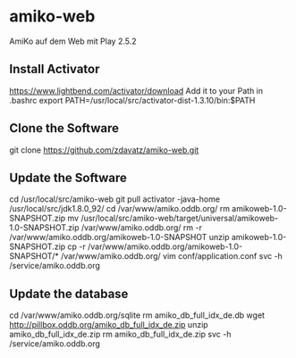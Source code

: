 # amiko-web
AmiKo auf dem Web mit Play 2.5.2
## Install Activator
https://www.lightbend.com/activator/download
Add it to your Path in .bashrc
export PATH=/usr/local/src/activator-dist-1.3.10/bin:$PATH

## Clone the Software
git clone https://github.com/zdavatz/amiko-web.git

## Update the Software
 cd /usr/local/src/amiko-web
 git pull
 activator -java-home /usr/local/src/jdk1.8.0_92/
 cd /var/www/amiko.oddb.org/
 rm amikoweb-1.0-SNAPSHOT.zip
 mv /usr/local/src/amiko-web/target/universal/amikoweb-1.0-SNAPSHOT.zip /var/www/amiko.oddb.org/
 rm -r /var/www/amiko.oddb.org/amikoweb-1.0-SNAPSHOT
 unzip amikoweb-1.0-SNAPSHOT.zip
 cp -r /var/www/amiko.oddb.org/amikoweb-1.0-SNAPSHOT/* /var/www/amiko.oddb.org/
 vim conf/application.conf
 svc -h /service/amiko.oddb.org

## Update the database
cd /var/www/amiko.oddb.org/sqlite
rm amiko_db_full_idx_de.db
wget http://pillbox.oddb.org/amiko_db_full_idx_de.zip
unzip amiko_db_full_idx_de.zip
rm amiko_db_full_idx_de.zip
svc -h /service/amiko.oddb.org
